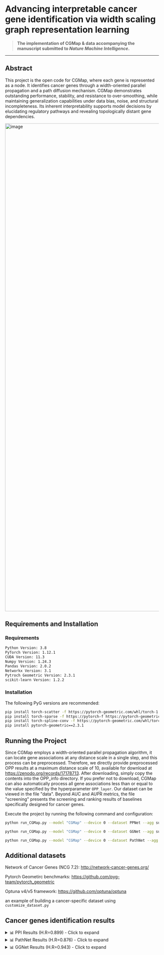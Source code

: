 # Advancing interpretable cancer gene identification via width scaling graph representation learning

>  **The implementation of CGMap & data accompanying the manuscript submitted to _Nature Machine Intelligence_.**   

---

## Abstract
This project is the open code for CGMap, where each gene is represented as a node. It identifies cancer genes through a width-oriented parallel propagation and a path diffusion mechanism. CGMap demonstrates outstanding performance, stability, and resistance to over-smoothing, while maintaining generalization capabilities under data bias, noise, and structural incompleteness. Its inherent interpretability supports model decisions by elucidating regulatory pathways and revealing topologically distant gene dependencies.

<img width="2117" height="1599" alt="image" src="https://github.com/user-attachments/assets/b91dacd9-44f4-414c-ae57-80401ac5bb2b" />



## Requirements and Installation  

### Requirements
```bash
Python Version: 3.8
PyTorch Version: 1.12.1
CUDA Version: 11.3
Numpy Version: 1.24.3
Pandas Version: 2.0.2
Networkx Version: 3.1
Pytroch Geometric Version: 2.3.1
scikit-learn Version: 1.2.2
```

### Installation
The following PyG versions are recommended:
```bash
pip install torch-scatter -f https://pytorch-geometric.com/whl/torch-1.12.1+cu113.html
pip install torch-sparse -f https://pytorch-f https://pytorch-geometric.com/whl/torch-1.12.1+cu113.html
pip install torch-spline-conv -f https://pytorch-geometric.com/whl/torch-1.12.1+cu113.html
pip install pytorch-geometric==2.3.1
```

## Running the Project
Since CGMap employs a width-oriented parallel propagation algorithm, it can locate gene associations at any distance scale in a single step, and this process can be preprocessed. Therefore, we directly provide preprocessed OPP results at a maximum distance scale of 10, available for download at https://zenodo.org/records/17178713. After downloading, simply copy the contents into the OPP_info directory. If you prefer not to download, CGMap can also automatically process all gene associations less than or equal to the value specified by the hyperparameter `OPP_layer`. Our dataset can be viewed in the file "data". Beyond AUC and AUPR metrics, the file "screening" presents the screening and ranking results of baselines specifically designed for cancer genes.

Execute the project by running the following command and configuration:
```bash
python run_CGMap.py --model "CGMap" --device 0 --dataset PPNet --agg sum --theta 0.9 --alpha 0.45 --gamma 6.0
```
```bash
python run_CGMap.py --model "CGMap" --device 0 --dataset GGNet --agg sum --i_w 0.51 0.5 0.1 1.1 --lr 0.00046 --dropout 0.49 --epoch 2500 --hidden 101 --w_decay 3.7e-06 
```
```bash
python run_CGMap.py --model "CGMap" --device 0 --dataset PathNet --agg sum --i_w 0.2 0.1 0.006 2.5 --lr 0.00072 --dropout 0.61 --alpha 0.37 --gamma 5 --epoch 1900 --w_decay 2.7e-07
```

## Additional datasets
Network of Cancer Genes (NCG 7.2):
http://network-cancer-genes.org/

Pytorch Geometirc benchmarks:
https://github.com/pyg-team/pytorch_geometric

Optuna v4/v5 framework:
https://github.com/optuna/optuna

an example of building a cancer-specific dataset using `customize_dataset.py`

## Cancer genes identification results

<details>
<summary>📊 PPI Results (H.R=0.899) - Click to expand</summary>
  
| Method | AUC | AUPR | TIME* | Method | AUC | AUPR | TIME* |
|:-------|:---:|:---:|:---:|:-------|:---:|:---:|:---:|
| GCN | 80.10 | 72.08 | 0.0140 | ARMAGNN | 79.42 | 78.98 | 0.0103 |
| GAT | 77.77 | 69.29 | 0.0192 | TAGCN | 82.58 | 78.50 | 0.0108 |
| GATv2 | 80.64 | 73.17 | 0.0495 | PMLP | 65.80 | 47.86 | 0.0023 |
| ChebNet | 81.14 | 75.62 | 0.0145 | AGNN | 80.61 | 72.56 | 0.0161 |
| JKNet | 81.22 | 75.15 | 0.0195 | EMOGI | 81.92 | 75.72 | 0.0150 |
| MTGCN | 82.88 | 78.75 | 0.9344 | CGMega | 80.49 | 76.16 | 0.0214 |
| **CGMap** | **87.07** | **83.95** |b0.0065 | | | | |

</details>

<details>
<summary>📊 PathNet Results (H.R=0.876) - Click to expand</summary>

| Method | AUC | AUPR | TIME* | Method | AUC | AUPR | TIME |
|:-------|:---:|:---:|:---:|:-------|:---:|:---:|:---:|
| GCN | 79.64 | 76.83 | 0.0059 | ARMAGNN | 79.98 | 82.12 | 0.0072 |
| GAT | 74.95 | 71.71 | 0.0113 | TAGCN | 84.39 | 82.68 | 0.0079 |
| GATv2 | 78.86 | 73.42 | 0.0197 | PMLP | 55.86 | 49.78 | 0.0023b|
| ChebNet | 82.37 | 81.48 | 0.0098 | AGNN | 78.50 | 70.21 | 0.0082 |
| JKNet | 80.04 | 75.24 | 0.0108 | EMOGI | 82.48 | 81.64 | 0.0980 |
| MTGCN | 84.43 | 82.86 | 0.2980 | CGMega | 80.23 | 78.51 | 0.0157 |
| **CGMap** | **86.01** | **85.23** | 0.0053 | | | | |

</details>

<details>
<summary>📊 GGNet Results (H.R=0.943) - Click to expand</summary>

| Method | AUC | AUPR | TIME* | Method | AUC | AUPR | TIME* |
|:-------|:---:|:---:|:---:|:-------|:---:|:---:|:---:|
| GCN | 61.17 | 50.46 | 0.0238 | ARMAGNN | 75.01 | 73.79 | 0.0172 |
| GAT | 60.20 | 47.57 | 0.0342 | TAGCN | 81.34 | 75.65 | 0.0206 |
| GATv2 | 68.37 | 57.16 | 0.0994 | PMLP | 57.44 | 45.97 | 0.0023 |
| ChebNet | 78.28 | 71.50 | 0.0255 | AGNN | 70.35 | 58.82 | 0.0300 |
| JKNet | 64.84 | 55.85 | 0.0357 | EMOGI | 78.73 | 72.69 | 0.0258 |
| MTGCN | 81.18 | 73.70 | 2.0766 | CGMega | 78.29 | 71.63 | 0.0205 |
| **CGMap** | **85.68** | **81.15** | 0.0057 | | | | |

</details>
